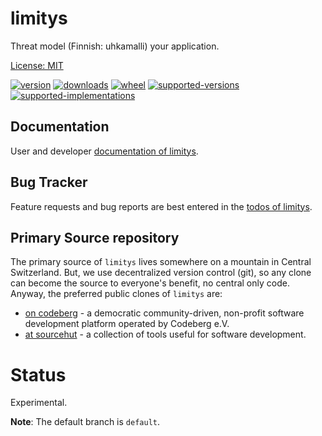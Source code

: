 # limitys

Threat model (Finnish: uhkamalli) your application.

[License: MIT](https://git.sr.ht/~sthagen/limitys/tree/default/item/LICENSE)

[![version](https://img.shields.io/pypi/v/limitys.svg?style=flat)](https://pypi.python.org/pypi/limitys/)
[![downloads](https://pepy.tech/badge/limitys/month)](https://pepy.tech/project/limitys)
[![wheel](https://img.shields.io/pypi/wheel/limitys.svg?style=flat)](https://pypi.python.org/pypi/limitys/)
[![supported-versions](https://img.shields.io/pypi/pyversions/limitys.svg?style=flat)](https://pypi.python.org/pypi/limitys/)
[![supported-implementations](https://img.shields.io/pypi/implementation/limitys.svg?style=flat)](https://pypi.python.org/pypi/limitys/)

## Documentation

User and developer [documentation of limitys](https://codes.dilettant.life/docs/limitys).

## Bug Tracker

Feature requests and bug reports are best entered in the [todos of limitys](https://todo.sr.ht/~sthagen/limitys).

## Primary Source repository

The primary source of `limitys` lives somewhere on a mountain in Central Switzerland.
But, we use decentralized version control (git), so any clone can become the source to everyone's benefit, no central only code.
Anyway, the preferred public clones of `limitys` are:

* [on codeberg](https://codeberg.org/sthagen/limitys) - a democratic community-driven, non-profit software development platform operated by Codeberg e.V.
* [at sourcehut](https://git.sr.ht/~sthagen/limitys) - a collection of tools useful for software development.

# Status

Experimental.

**Note**: The default branch is `default`. 
